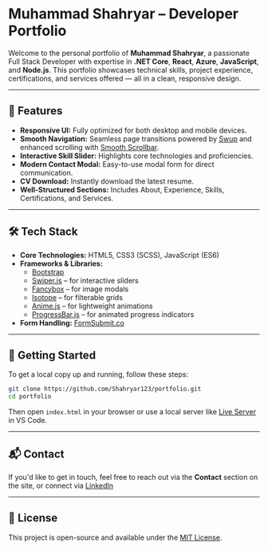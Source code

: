 
# Muhammad Shahryar – Developer Portfolio

Welcome to the personal portfolio of **Muhammad Shahryar**, a passionate Full Stack Developer with expertise in **.NET Core**, **React**, **Azure**, **JavaScript**, and **Node.js**. This portfolio showcases technical skills, project experience, certifications, and services offered — all in a clean, responsive design.

---

## 🚀 Features

- **Responsive UI:** Fully optimized for both desktop and mobile devices.
- **Smooth Navigation:** Seamless page transitions powered by [Swup](https://swup.js.org/) and enhanced scrolling with [Smooth Scrollbar](https://idiotwu.github.io/smooth-scrollbar/).
- **Interactive Skill Slider:** Highlights core technologies and proficiencies.
- **Modern Contact Modal:** Easy-to-use modal form for direct communication.
- **CV Download:** Instantly download the latest resume.
- **Well-Structured Sections:** Includes About, Experience, Skills, Certifications, and Services.

---

## 🛠️ Tech Stack

- **Core Technologies:** HTML5, CSS3 (SCSS), JavaScript (ES6)
- **Frameworks & Libraries:**
  - [Bootstrap](https://getbootstrap.com/)
  - [Swiper.js](https://swiperjs.com/) – for interactive sliders
  - [Fancybox](https://fancyapps.com/fancybox/) – for image modals
  - [Isotope](https://isotope.metafizzy.co/) – for filterable grids
  - [Anime.js](https://animejs.com/) – for lightweight animations
  - [ProgressBar.js](https://kimmobrunfeldt.github.io/progressbar.js/) – for animated progress indicators
- **Form Handling:** [FormSubmit.co](https://formsubmit.co/)

---

## 🧰 Getting Started

To get a local copy up and running, follow these steps:

```bash
git clone https://github.com/Shahryar123/portfolio.git
cd portfolio
```

Then open `index.html` in your browser or use a local server like [Live Server](https://marketplace.visualstudio.com/items?itemName=ritwickdey.LiveServer) in VS Code.

---

## 📬 Contact

If you'd like to get in touch, feel free to reach out via the **Contact** section on the site, or connect via [LinkedIn](https://www.linkedin.com/in/shahryar123)

---

## 📄 License

This project is open-source and available under the [MIT License](LICENSE).
